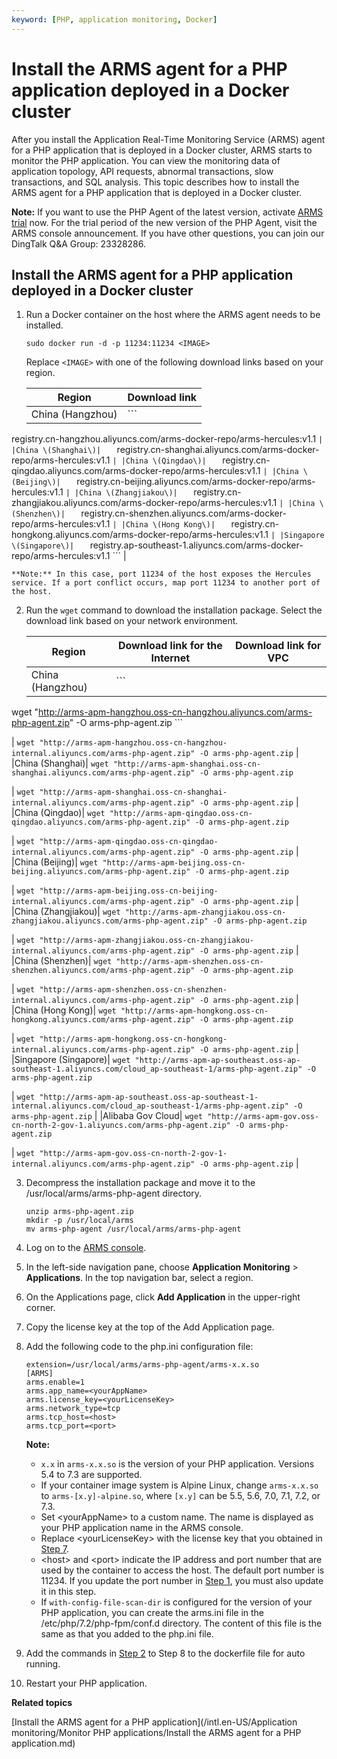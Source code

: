 ```yaml
---
keyword: [PHP, application monitoring, Docker]
---
```


# Install the ARMS agent for a PHP application deployed in a Docker cluster

After you install the Application Real-Time Monitoring Service \(ARMS\) agent for a PHP application that is deployed in a Docker cluster, ARMS starts to monitor the PHP application. You can view the monitoring data of application topology, API requests, abnormal transactions, slow transactions, and SQL analysis. This topic describes how to install the ARMS agent for a PHP application that is deployed in a Docker cluster.

**Note:** If you want to use the PHP Agent of the latest version, activate [ARMS trial](https://common-buy.aliyun.com/?&commodityCode=arms#/open) now. For the trial period of the new version of the PHP Agent, visit the ARMS console announcement. If you have other questions, you can join our DingTalk Q&A Group: 23328286.

## Install the ARMS agent for a PHP application deployed in a Docker cluster

1.  Run a Docker container on the host where the ARMS agent needs to be installed.

    ```
    sudo docker run -d -p 11234:11234 <IMAGE>
    ```

    Replace `<IMAGE>` with one of the following download links based on your region.

    |Region|Download link|
    |------|-------------|
    |China \(Hangzhou\)|    ```
registry.cn-hangzhou.aliyuncs.com/arms-docker-repo/arms-hercules:v1.1
    ``` |
    |China \(Shanghai\)|    ```
registry.cn-shanghai.aliyuncs.com/arms-docker-repo/arms-hercules:v1.1
    ``` |
    |China \(Qingdao\)|    ```
registry.cn-qingdao.aliyuncs.com/arms-docker-repo/arms-hercules:v1.1
    ``` |
    |China \(Beijing\)|    ```
registry.cn-beijing.aliyuncs.com/arms-docker-repo/arms-hercules:v1.1
    ``` |
    |China \(Zhangjiakou\)|    ```
registry.cn-zhangjiakou.aliyuncs.com/arms-docker-repo/arms-hercules:v1.1
    ``` |
    |China \(Shenzhen\)|    ```
registry.cn-shenzhen.aliyuncs.com/arms-docker-repo/arms-hercules:v1.1
    ``` |
    |China \(Hong Kong\)|    ```
registry.cn-hongkong.aliyuncs.com/arms-docker-repo/arms-hercules:v1.1
    ``` |
    |Singapore \(Singapore\)|    ```
registry.ap-southeast-1.aliyuncs.com/arms-docker-repo/arms-hercules:v1.1
    ``` |

    **Note:** In this case, port 11234 of the host exposes the Hercules service. If a port conflict occurs, map port 11234 to another port of the host.

2.  Run the `wget` command to download the installation package. Select the download link based on your network environment.

    |Region|Download link for the Internet|Download link for VPC|
    |------|------------------------------|---------------------|
    |China \(Hangzhou\)|    ```
wget "http://arms-apm-hangzhou.oss-cn-hangzhou.aliyuncs.com/arms-php-agent.zip" -O arms-php-agent.zip
    ```

|    ```
wget "http://arms-apm-hangzhou.oss-cn-hangzhou-internal.aliyuncs.com/arms-php-agent.zip" -O arms-php-agent.zip
    ``` |
    |China \(Shanghai\)|    ```
wget "http://arms-apm-shanghai.oss-cn-shanghai.aliyuncs.com/arms-php-agent.zip" -O arms-php-agent.zip
    ```

|    ```
wget "http://arms-apm-shanghai.oss-cn-shanghai-internal.aliyuncs.com/arms-php-agent.zip" -O arms-php-agent.zip
    ``` |
    |China \(Qingdao\)|    ```
wget "http://arms-apm-qingdao.oss-cn-qingdao.aliyuncs.com/arms-php-agent.zip" -O arms-php-agent.zip
    ```

|    ```
wget "http://arms-apm-qingdao.oss-cn-qingdao-internal.aliyuncs.com/arms-php-agent.zip" -O arms-php-agent.zip
    ``` |
    |China \(Beijing\)|    ```
wget "http://arms-apm-beijing.oss-cn-beijing.aliyuncs.com/arms-php-agent.zip" -O arms-php-agent.zip
    ```

|    ```
wget "http://arms-apm-beijing.oss-cn-beijing-internal.aliyuncs.com/arms-php-agent.zip" -O arms-php-agent.zip
    ``` |
    |China \(Zhangjiakou\)|    ```
wget "http://arms-apm-zhangjiakou.oss-cn-zhangjiakou.aliyuncs.com/arms-php-agent.zip" -O arms-php-agent.zip
    ```

|    ```
wget "http://arms-apm-zhangjiakou.oss-cn-zhangjiakou-internal.aliyuncs.com/arms-php-agent.zip" -O arms-php-agent.zip
    ``` |
    |China \(Shenzhen\)|    ```
wget "http://arms-apm-shenzhen.oss-cn-shenzhen.aliyuncs.com/arms-php-agent.zip" -O arms-php-agent.zip
    ```

|    ```
wget "http://arms-apm-shenzhen.oss-cn-shenzhen-internal.aliyuncs.com/arms-php-agent.zip" -O arms-php-agent.zip
    ``` |
    |China \(Hong Kong\)|    ```
wget "http://arms-apm-hongkong.oss-cn-hongkong.aliyuncs.com/arms-php-agent.zip" -O arms-php-agent.zip
    ```

|    ```
wget "http://arms-apm-hongkong.oss-cn-hongkong-internal.aliyuncs.com/arms-php-agent.zip" -O arms-php-agent.zip
    ``` |
    |Singapore \(Singapore\)|    ```
wget "http://arms-apm-ap-southeast.oss-ap-southeast-1.aliyuncs.com/cloud_ap-southeast-1/arms-php-agent.zip" -O arms-php-agent.zip
    ```

|    ```
wget "http://arms-apm-ap-southeast.oss-ap-southeast-1-internal.aliyuncs.com/cloud_ap-southeast-1/arms-php-agent.zip" -O arms-php-agent.zip
    ``` |
    |Alibaba Gov Cloud|    ```
wget "http://arms-apm-gov.oss-cn-north-2-gov-1.aliyuncs.com/arms-php-agent.zip" -O arms-php-agent.zip
    ```

|    ```
wget "http://arms-apm-gov.oss-cn-north-2-gov-1-internal.aliyuncs.com/arms-php-agent.zip" -O arms-php-agent.zip
    ``` |

3.  Decompress the installation package and move it to the /usr/local/arms/arms-php-agent directory.

    ```
    unzip arms-php-agent.zip
    mkdir -p /usr/local/arms
    mv arms-php-agent /usr/local/arms/arms-php-agent
    ```

4.  Log on to the [ARMS console](https://arms-ap-southeast-1.console.aliyun.com/#/home).

5.  In the left-side navigation pane, choose **Application Monitoring** \> **Applications**. In the top navigation bar, select a region.

6.  On the Applications page, click **Add Application** in the upper-right corner.

7.  Copy the license key at the top of the Add Application page.

8.  Add the following code to the php.ini configuration file:

    ```
    extension=/usr/local/arms/arms-php-agent/arms-x.x.so
    [ARMS]
    arms.enable=1
    arms.app_name=<yourAppName>
    arms.license_key=<yourLicenseKey>
    arms.network_type=tcp
    arms.tcp_host=<host>
    arms.tcp_port=<port>
    ```

    **Note:**

    -   `x.x` in `arms-x.x.so` is the version of your PHP application. Versions 5.4 to 7.3 are supported.
    -   If your container image system is Alpine Linux, change `arms-x.x.so` to `arms-[x.y]-alpine.so`, where `[x.y]` can be 5.5, 5.6, 7.0, 7.1, 7.2, or 7.3.
    -   Set <yourAppName\> to a custom name. The name is displayed as your PHP application name in the ARMS console.
    -   Replace <yourLicenseKey\> with the license key that you obtained in [Step 7](#step_2le_9mc_ckc).
    -   <host\> and <port\> indicate the IP address and port number that are used by the container to access the host. The default port number is 11234. If you update the port number in [Step 1](#step_lyt_uog_s4p), you must also update it in this step.
    -   If `with-config-file-scan-dir` is configured for the version of your PHP application, you can create the arms.ini file in the /etc/php/7.2/php-fpm/conf.d directory. The content of this file is the same as that you added to the php.ini file.
9.  Add the commands in [Step 2](#step_k2r_2sb_m0r) to Step 8 to the dockerfile file for auto running.

10. Restart your PHP application.


**Related topics**  


[Install the ARMS agent for a PHP application](/intl.en-US/Application monitoring/Monitor PHP applications/Install the ARMS agent for a PHP application.md)

